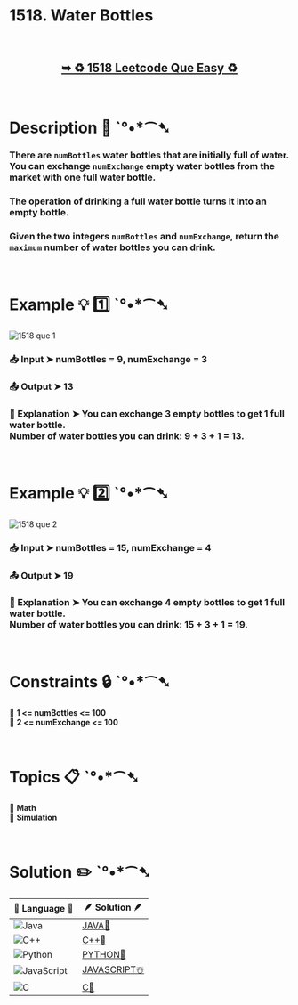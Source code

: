 # 1518. Water Bottles

</br>

<h2 align="center"> 

<a href="https://leetcode.com/problems/water-bottles/description/?envType=daily-question&envId=2024-07-07"><strong>➥ ♻️ 1518 Leetcode Que Easy ♻️ </strong></a>
</h2>

</br>

# Description 📜 ˋ°•*⁀➷

### There are `numBottles` water bottles that are initially full of water. You can exchange `numExchange` empty water bottles from the market with one full water bottle.

### The operation of drinking a full water bottle turns it into an empty bottle.

### Given the two integers `numBottles` and `numExchange`, return the `maximum` number of water bottles you can drink.



</br>

# Example 💡 1️⃣ ˋ°•*⁀➷

![1518 que 1](https://github.com/Prakhar-002/LEETCODE/assets/136890202/122a1ad4-6ada-469c-b22c-3946680faa51)

  ### 📥 Input  ➤ numBottles = 9, numExchange = 3

  ### 📤 Output  ➤ 13

  ### 🔦 Explanation  ➤ You can exchange 3 empty bottles to get 1 full water bottle.</br> Number of water bottles you can drink: 9 + 3 + 1 = 13.

</br>

# Example 💡 2️⃣ ˋ°•*⁀➷

![1518 que 2](https://github.com/Prakhar-002/LEETCODE/assets/136890202/cb98bd89-58bf-4726-83f1-bf8a303ee2e6)

  ### 📥 Input ➤ numBottles = 15, numExchange = 4

  ### 📤 Output  ➤ 19

  ### 🔦 Explanation  ➤ You can exchange 4 empty bottles to get 1 full water bottle. </br> Number of water bottles you can drink: 15 + 3 + 1 = 19.


</br>

# Constraints 🔒 ˋ°•*⁀➷

🔹 **1 <= numBottles <= 100** </br>
🔹 **2 <= numExchange <= 100** </br>

</br>

# Topics 📋 ˋ°•*⁀➷

🔸 **Math**  </br>
🔸 **Simulation**  </br>


</br>

# Solution ✏️ ˋ°•*⁀➷

| 📒 Language 📒  | 🪶 Solution 🪶 |
| ---------------- | --------------- |
|  ![Java](https://img.shields.io/badge/java-%23ED8B00.svg?style=for-the-badge&logo=openjdk&logoColor=white)  | [JAVA🍁](https://github.com/Prakhar-002/LEETCODE/blob/main/%F0%9F%93%9C%20Daily%20Challange%20%F0%9F%92%A1/07%20July%20%20%F0%9F%8F%96%EF%B8%8F%202024/07%20-%2007%20-%202024%20---%201518.%20Water%20Bottles%20%E2%98%83%EF%B8%8F%20%F0%9F%8D%81%20%F0%9F%8D%B0%20%F0%9F%8E%B2%20%F0%9F%92%96/%F0%9F%8D%81JAVA-1518-WaterBottles.java) |
|  ![C++](https://img.shields.io/badge/c++-%2300599C.svg?style=for-the-badge&logo=c%2B%2B&logoColor=white)  | [C++🎲](https://github.com/Prakhar-002/LEETCODE/blob/main/%F0%9F%93%9C%20Daily%20Challange%20%F0%9F%92%A1/07%20July%20%20%F0%9F%8F%96%EF%B8%8F%202024/07%20-%2007%20-%202024%20---%201518.%20Water%20Bottles%20%E2%98%83%EF%B8%8F%20%F0%9F%8D%81%20%F0%9F%8D%B0%20%F0%9F%8E%B2%20%F0%9F%92%96/%F0%9F%8E%B2CPP-1518-WaterBottles.cpp)  |
|  ![Python](https://img.shields.io/badge/python-3670A0?style=for-the-badge&logo=python&logoColor=ffdd54)    | [PYTHON🍰](https://github.com/Prakhar-002/LEETCODE/blob/main/%F0%9F%93%9C%20Daily%20Challange%20%F0%9F%92%A1/07%20July%20%20%F0%9F%8F%96%EF%B8%8F%202024/07%20-%2007%20-%202024%20---%201518.%20Water%20Bottles%20%E2%98%83%EF%B8%8F%20%F0%9F%8D%81%20%F0%9F%8D%B0%20%F0%9F%8E%B2%20%F0%9F%92%96/%F0%9F%8D%B0PYTHON-1518-WaterBottles.py) |
| ![JavaScript](https://img.shields.io/badge/javascript-%23323330.svg?style=for-the-badge&logo=javascript&logoColor=%23F7DF1E)   | [JAVASCRIPT☃️](https://github.com/Prakhar-002/LEETCODE/blob/main/%F0%9F%93%9C%20Daily%20Challange%20%F0%9F%92%A1/07%20July%20%20%F0%9F%8F%96%EF%B8%8F%202024/07%20-%2007%20-%202024%20---%201518.%20Water%20Bottles%20%E2%98%83%EF%B8%8F%20%F0%9F%8D%81%20%F0%9F%8D%B0%20%F0%9F%8E%B2%20%F0%9F%92%96/%E2%98%83%EF%B8%8FJAVASCRIPT-1518-WaterBottles.js) |
|   ![C](https://img.shields.io/badge/c-%2300599C.svg?style=for-the-badge&logo=c&logoColor=white)   | [C💖](https://github.com/Prakhar-002/LEETCODE/blob/main/%F0%9F%93%9C%20Daily%20Challange%20%F0%9F%92%A1/07%20July%20%20%F0%9F%8F%96%EF%B8%8F%202024/07%20-%2007%20-%202024%20---%201518.%20Water%20Bottles%20%E2%98%83%EF%B8%8F%20%F0%9F%8D%81%20%F0%9F%8D%B0%20%F0%9F%8E%B2%20%F0%9F%92%96/%F0%9F%92%96C-1518-WaterBottles.c)  |
